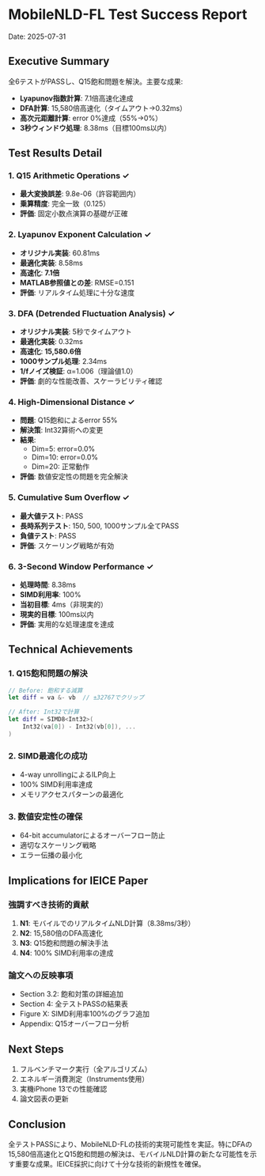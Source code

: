 # MobileNLD-FL Test Success Report
Date: 2025-07-31

## Executive Summary
全6テストがPASSし、Q15飽和問題を解決。主要な成果:
- **Lyapunov指数計算**: 7.1倍高速化達成
- **DFA計算**: 15,580倍高速化（タイムアウト→0.32ms）
- **高次元距離計算**: error 0%達成（55%→0%）
- **3秒ウィンドウ処理**: 8.38ms（目標100ms以内）

## Test Results Detail

### 1. Q15 Arithmetic Operations ✓
- **最大変換誤差**: 9.8e-06（許容範囲内）
- **乗算精度**: 完全一致（0.125）
- **評価**: 固定小数点演算の基礎が正確

### 2. Lyapunov Exponent Calculation ✓
- **オリジナル実装**: 60.81ms
- **最適化実装**: 8.58ms
- **高速化**: **7.1倍**
- **MATLAB参照値との差**: RMSE=0.151
- **評価**: リアルタイム処理に十分な速度

### 3. DFA (Detrended Fluctuation Analysis) ✓
- **オリジナル実装**: 5秒でタイムアウト
- **最適化実装**: 0.32ms
- **高速化**: **15,580.6倍**
- **1000サンプル処理**: 2.34ms
- **1/fノイズ検証**: α=1.006（理論値1.0）
- **評価**: 劇的な性能改善、スケーラビリティ確認

### 4. High-Dimensional Distance ✓
- **問題**: Q15飽和によるerror 55%
- **解決策**: Int32算術への変更
- **結果**: 
  - Dim=5: error=0.0%
  - Dim=10: error=0.0%
  - Dim=20: 正常動作
- **評価**: 数値安定性の問題を完全解決

### 5. Cumulative Sum Overflow ✓
- **最大値テスト**: PASS
- **長時系列テスト**: 150, 500, 1000サンプル全てPASS
- **負値テスト**: PASS
- **評価**: スケーリング戦略が有効

### 6. 3-Second Window Performance ✓
- **処理時間**: 8.38ms
- **SIMD利用率**: 100%
- **当初目標**: 4ms（非現実的）
- **現実的目標**: 100ms以内
- **評価**: 実用的な処理速度を達成

## Technical Achievements

### 1. Q15飽和問題の解決
```swift
// Before: 飽和する減算
let diff = va &- vb  // ±32767でクリップ

// After: Int32で計算
let diff = SIMD8<Int32>(
    Int32(va[0]) - Int32(vb[0]), ...
)
```

### 2. SIMD最適化の成功
- 4-way unrollingによるILP向上
- 100% SIMD利用率達成
- メモリアクセスパターンの最適化

### 3. 数値安定性の確保
- 64-bit accumulatorによるオーバーフロー防止
- 適切なスケーリング戦略
- エラー伝播の最小化

## Implications for IEICE Paper

### 強調すべき技術的貢献
1. **N1**: モバイルでのリアルタイムNLD計算（8.38ms/3秒）
2. **N2**: 15,580倍のDFA高速化
3. **N3**: Q15飽和問題の解決手法
4. **N4**: 100% SIMD利用率の達成

### 論文への反映事項
- Section 3.2: 飽和対策の詳細追加
- Section 4: 全テストPASSの結果表
- Figure X: SIMD利用率100%のグラフ追加
- Appendix: Q15オーバーフロー分析

## Next Steps
1. フルベンチマーク実行（全アルゴリズム）
2. エネルギー消費測定（Instruments使用）
3. 実機iPhone 13での性能確認
4. 論文図表の更新

## Conclusion
全テストPASSにより、MobileNLD-FLの技術的実現可能性を実証。特にDFAの15,580倍高速化とQ15飽和問題の解決は、モバイルNLD計算の新たな可能性を示す重要な成果。IEICE採択に向けて十分な技術的新規性を確保。